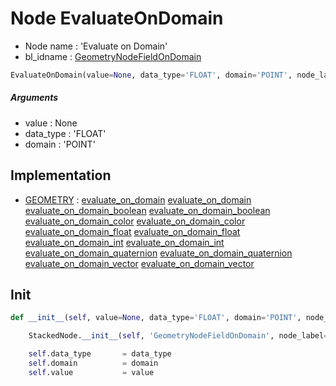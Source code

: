 # Node EvaluateOnDomain

- Node name : 'Evaluate on Domain'
- bl_idname : [GeometryNodeFieldOnDomain](https://docs.blender.org/api/current/bpy.types.GeometryNodeFieldOnDomain.html)


``` python
EvaluateOnDomain(value=None, data_type='FLOAT', domain='POINT', node_label=None, node_color=None)
```
##### Arguments

- value : None
- data_type : 'FLOAT'
- domain : 'POINT'

## Implementation

- [GEOMETRY](/docs/GeoNodes/GEOMETRY.md) : [evaluate_on_domain](/docs/GeoNodes/GEOMETRY.md#evaluate_on_domain) [evaluate_on_domain](/docs/GeoNodes/GEOMETRY.md#evaluate_on_domain) [evaluate_on_domain_boolean](/docs/GeoNodes/GEOMETRY.md#evaluate_on_domain_boolean) [evaluate_on_domain_boolean](/docs/GeoNodes/GEOMETRY.md#evaluate_on_domain_boolean) [evaluate_on_domain_color](/docs/GeoNodes/GEOMETRY.md#evaluate_on_domain_color) [evaluate_on_domain_color](/docs/GeoNodes/GEOMETRY.md#evaluate_on_domain_color) [evaluate_on_domain_float](/docs/GeoNodes/GEOMETRY.md#evaluate_on_domain_float) [evaluate_on_domain_float](/docs/GeoNodes/GEOMETRY.md#evaluate_on_domain_float) [evaluate_on_domain_int](/docs/GeoNodes/GEOMETRY.md#evaluate_on_domain_int) [evaluate_on_domain_int](/docs/GeoNodes/GEOMETRY.md#evaluate_on_domain_int) [evaluate_on_domain_quaternion](/docs/GeoNodes/GEOMETRY.md#evaluate_on_domain_quaternion) [evaluate_on_domain_quaternion](/docs/GeoNodes/GEOMETRY.md#evaluate_on_domain_quaternion) [evaluate_on_domain_vector](/docs/GeoNodes/GEOMETRY.md#evaluate_on_domain_vector) [evaluate_on_domain_vector](/docs/GeoNodes/GEOMETRY.md#evaluate_on_domain_vector)

## Init

``` python
def __init__(self, value=None, data_type='FLOAT', domain='POINT', node_label=None, node_color=None):

    StackedNode.__init__(self, 'GeometryNodeFieldOnDomain', node_label=node_label, node_color=node_color)

    self.data_type       = data_type
    self.domain          = domain
    self.value           = value
```
